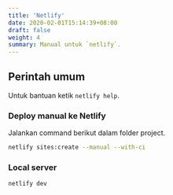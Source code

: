 ```yaml
---
title: 'Netlify'
date: 2020-02-01T15:14:39+08:00
draft: false
weight: 4
summary: Manual untuk `netlify`.
---
```


## Perintah umum
Untuk bantuan ketik `netlify help`.

### Deploy manual ke Netlify
Jalankan command berikut dalam folder project.
```bash
netlify sites:create --manual --with-ci
```

### Local server
```bash
netlify dev
```